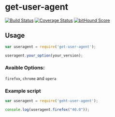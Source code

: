 # get-user-agent
[![Build Status](https://travis-ci.org/fscherwi/get-user-agent.svg?branch=master)](https://travis-ci.org/fscherwi/get-user-agent) [![Coverage Status](https://coveralls.io/repos/fscherwi/get-user-agent/badge.svg?branch=master&service=github)](https://coveralls.io/github/fscherwi/get-user-agent?branch=master) [![bitHound Score](https://www.bithound.io/github/fscherwi/get-user-agent/badges/score.svg)](https://www.bithound.io/github/fscherwi/get-user-agent)

## Usage

```js
var useragent = require('get-user-agent');

useragent.your_option(your_version);
```

### Avaible Options:
`firefox`, `chrome` and `opera`

### Example script

```js
var useragent = require('geht-user-agent');

console.log(useragent.firefox("40.0"));
```
